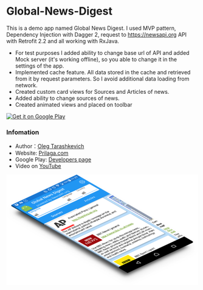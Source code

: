 # Global-News-Digest

This is a demo app named Global News Digest.
I used MVP pattern, Dependency Injection with Dagger 2, request to https://newsapi.org API with Retrofit 2.2 and all working with RxJava.
- For test purposes I added ability to change base url of API and added Mock server (it's working offline), so you able to change it in the settings of the app.
- Implemented cache feature. All data stored in the cache and retrieved from it by request parameters. So I avoid additional data loading from network.
- Created custom card views for Sources and Articles of news.
- Added ability to change sources of news.
- Created animated views and placed on toolbar

<a href='https://play.google.com/store/apps/details?id=com.sonejka.news&pcampaignid=MKT-Other-global-all-co-prtnr-py-PartBadge-Mar2515-1'><img alt='Get it on Google Play' src='https://play.google.com/intl/en_us/badges/images/generic/en_badge_web_generic.png' width="30%" height="30%"/></a>

### Infomation

- Author：[Oleg Tarashkevich](http://prilaga.com)
- Website: [Prilaga.com](http://prilaga.com)
- Google Play: [Developers page](https://play.google.com/store/apps/dev?id=5246074920016878549)
- Video on [YouTube](https://youtu.be/xm-Rl07fVwo)

<img src="https://github.com/OlegTarashkevich/Global-News-Digest/blob/master/Untitled-1.png?raw=true">

